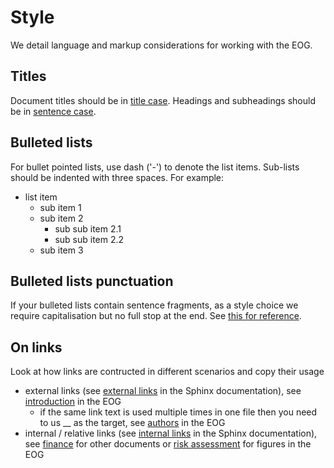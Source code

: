 # Style
We detail language and markup considerations for working with the EOG.

## Titles
Document titles should be in [title case](https://grammar.yourdictionary.com/capitalization/rules-for-capitalization-in-titles.html). Headings and subheadings should be in [sentence case](https://proofreadmyessay.co.uk/writing-tips/title-case-sentence-case-headings/).

## Bulleted lists
For bullet pointed lists, use dash ('-') to denote the list items. Sub-lists should be indented with three spaces. For example:
- list item
   - sub item 1
   - sub item 2
     - sub sub item 2.1
     - sub sub item 2.2
   - sub item 3
  
## Bulleted lists punctuation
If your bulleted lists contain sentence fragments, as a style choice we require capitalisation but no full stop at the end. See [this for reference](https://www.grammarly.com/blog/bullet-points/).

## On links
Look at how links are contructed in different scenarios and copy their usage
- external links (see [external links](https://www.sphinx-doc.org/en/master/usage/restructuredtext/basics.html#hyperlinks) in the Sphinx documentation), see [introduction](docs/eog/introduction.rst) in the EOG
   - if the same link text is used multiple times in one file then you need to us __ as the target, see [authors](docs/eog/authors.rst) in the EOG
- internal / relative links (see [internal links](https://www.sphinx-doc.org/en/master/usage/restructuredtext/roles.html#ref-role) in the Sphinx documentation), see [finance](docs/eog/eps-finance.rst) for other documents or [risk assessment](docs/eog/eps-risk-assessment.rst) for figures in the EOG
